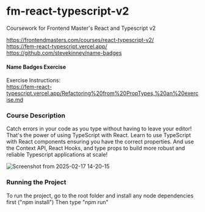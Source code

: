 # fm-react-typescript-v2
Coursework for Frontend Master's React and Typescript v2

https://frontendmasters.com/courses/react-typescript-v2/
\
https://fem-react-typescript.vercel.app/
\
https://github.com/stevekinney/name-badges

#### Name Badges Exercise
Exercise Instructions: \
https://fem-react-typescript.vercel.app/Refactoring%20from%20PropTypes,%20an%20exercise.md

### Course Description

Catch errors in your code as you type without having to leave your editor! That's the power of using TypeScript with React. Learn to use TypeScript with React components ensuring you have the correct properties. And use the Context API, React Hooks, and type props to build more robust and reliable Typescript applications at scale!


![Screenshot from 2025-02-17 14-20-15](https://github.com/user-attachments/assets/94560c73-1a7a-4b28-a417-49a95db1810e)


### Running the Project

To run the project, go to the root folder and install any node dependencies first ("npm install")
Then type "npm run"
